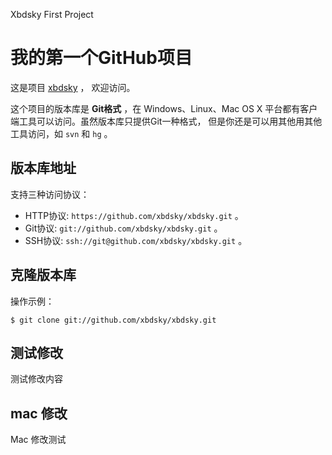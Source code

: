 Xbdsky First Project
# 我的第一个GitHub项目

这是项目 [xbdsky](https://github.com/xbdsky/xbdsky) ，
欢迎访问。

这个项目的版本库是 **Git格式** ，在 Windows、Linux、Mac OS X
平台都有客户端工具可以访问。虽然版本库只提供Git一种格式，
但是你还是可以用其他用其他工具访问，如 ``svn`` 和 ``hg`` 。

## 版本库地址

支持三种访问协议：

* HTTP协议: `https://github.com/xbdsky/xbdsky.git` 。
* Git协议: `git://github.com/xbdsky/xbdsky.git` 。
* SSH协议: `ssh://git@github.com/xbdsky/xbdsky.git` 。

## 克隆版本库

操作示例：

    $ git clone git://github.com/xbdsky/xbdsky.git

## 测试修改

测试修改内容

## mac 修改

Mac 修改测试
